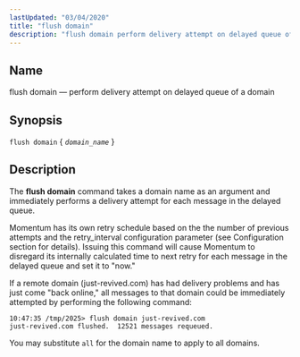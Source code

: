 ```yaml
---
lastUpdated: "03/04/2020"
title: "flush domain"
description: "flush domain perform delivery attempt on delayed queue of a domain flush domain domain name The flush domain command takes a domain name as an argument and immediately performs a delivery attempt for each message in the delayed queue Momentum has its own retry schedule based on the the number..."
---
```


<a name="console_commands.flush_domain"></a> 
## Name

flush domain — perform delivery attempt on delayed queue of a domain

## Synopsis

`flush domain` { *`domain_name`* }

<a name="idp16026320"></a> 
## Description

The **flush domain**        command takes a domain name as an argument and immediately performs a delivery attempt for each message in the delayed queue.

Momentum has its own retry schedule based on the the number of previous attempts and the retry_interval configuration parameter (see Configuration section for details). Issuing this command will cause Momentum to disregard its internally calculated time to next retry for each message in the delayed queue and set it to "now."

If a remote domain (just-revived.com) has had delivery problems and has just come "back online," all messages to that domain could be immediately attempted by performing the following command:

```
10:47:35 /tmp/2025> flush domain just-revived.com
just-revived.com flushed.  12521 messages requeued.
```

You may substitute `all` for the domain name to apply to all domains.